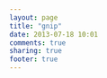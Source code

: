 ```yaml
---
layout: page
title: "gnip"
date: 2013-07-18 10:01
comments: true
sharing: true
footer: true
---
```


